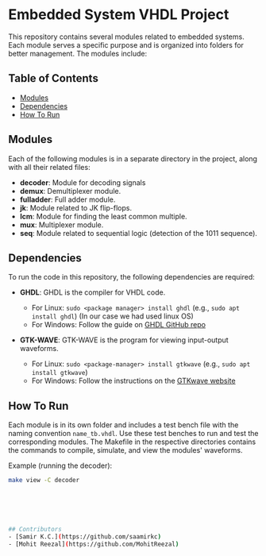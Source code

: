 # Embedded System VHDL Project

This repository contains several modules related to embedded systems. Each module serves a specific purpose and is organized into folders for better management. The modules include:

## Table of Contents
- [Modules](#modules)
- [Dependencies](#dependencies)
- [How To Run](#how-to-run)

## Modules
Each of the following modules is in a separate directory in the project, along with all their related files:

- **decoder**: Module for decoding signals
- **demux**: Demultiplexer module.
- **fulladder**: Full adder module.
- **jk**: Module related to JK flip-flops.
- **lcm**: Module for finding the least common multiple.
- **mux**: Multiplexer module.
- **seq**: Module related to sequential logic (detection of the 1011 sequence).

## Dependencies
To run the code in this repository, the following dependencies are required:

- **GHDL**: GHDL is the compiler for VHDL code.
  - For Linux: `sudo <package manager> install ghdl` (e.g., `sudo apt install ghdl`) (In our case we had used linux OS)
  - For Windows: Follow the guide on [GHDL GitHub repo](https://github.com/ghdl/ghdl)

- **GTK-WAVE**: GTK-WAVE is the program for viewing input-output waveforms.
  - For Linux: `sudo <package-manager> install gtkwave` (e.g., `sudo apt install gtkwave`)
  - For Windows: Follow the instructions on the [GTKwave website](https://gtkwave.sourceforge.net)

## How To Run
Each module is in its own folder and includes a test bench file with the naming convention `name_tb.vhdl`. Use these test benches to run and test the corresponding modules. The Makefile in the respective directories contains the commands to compile, simulate, and view the modules' waveforms.

Example (running the decoder):

```bash
make view -C decoder






## Contributors
- [Samir K.C.](https://github.com/saamirkc)
- [Mohit Reezal](https://github.com/MohitReezal)
